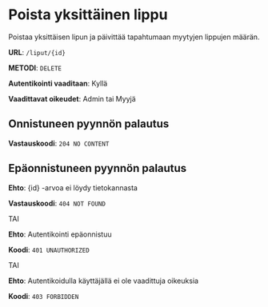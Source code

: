 # Poista yksittäinen lippu

Poistaa yksittäisen lipun ja päivittää tapahtumaan myytyjen lippujen määrän.

__URL__: `/liput/{id}`

__METODI__: `DELETE`

__Autentikointi vaaditaan__: Kyllä

__Vaadittavat oikeudet__: Admin tai Myyjä

## Onnistuneen pyynnön palautus

__Vastauskoodi__: `204 NO CONTENT`

## Epäonnistuneen pyynnön palautus

__Ehto__: {id} -arvoa ei löydy tietokannasta

__Vastauskoodi__: `404 NOT FOUND`

TAI

__Ehto__: Autentikointi epäonnistuu

__Koodi__: `401 UNAUTHORIZED`

TAI

__Ehto__: Autentikoidulla käyttäjällä ei ole vaadittuja oikeuksia

__Koodi__: `403 FORBIDDEN`